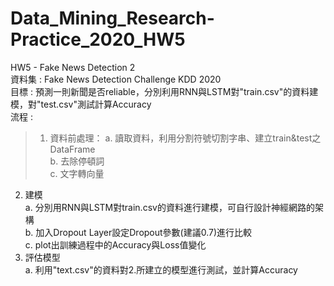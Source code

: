 # Data_Mining_Research-Practice_2020_HW5
HW5 - Fake News Detection 2  
資料集 : Fake News Detection Challenge KDD 2020  
目標 : 預測一則新聞是否reliable，分別利用RNN與LSTM對"train.csv"的資料建模，對"test.csv"測試計算Accuracy    
流程 :  
>1. 資料前處理：
a. 讀取資料，利用分割符號切割字串、建立train&test之DataFrame  
b. 去除停頓詞  
c. 文字轉向量  
2. 建模  
a. 分別用RNN與LSTM對train.csv的資料進行建模，可自行設計神經網路的架構  
b. 加入Dropout Layer設定Dropout參數(建議0.7)進行比較  
c. plot出訓練過程中的Accuracy與Loss值變化  
3. 評估模型  
a. 利用"text.csv"的資料對2.所建立的模型進行測試，並計算Accuracy  
